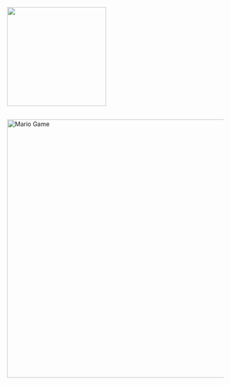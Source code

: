 
<img src="https://raw.githubusercontent.com/rizkiramadhan4617/RR018-BOT/main/rizkiramadhan4617/RR018-BOT.jpg" width="230" height="230"/>
</p>
<br>

<img src="https://github.com/TheDudeThatCode/TheDudeThatCode/blob/master/Assets/Mario_Gameplay.gif" alt="Mario Game" width="600" />
